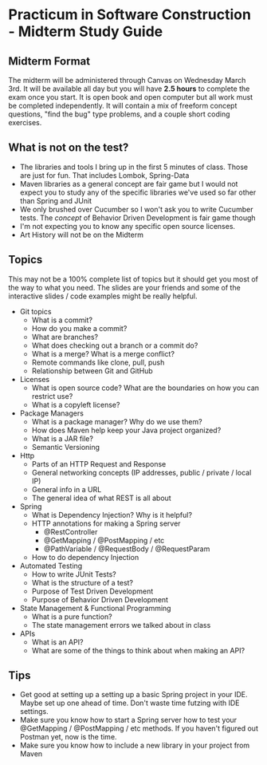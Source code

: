 # Practicum in Software Construction - Midterm Study Guide

## Midterm Format

The midterm will be administered through Canvas on Wednesday March 3rd. It will be available all day but you will have **2.5 hours** to complete the exam once you start. It is open book and open computer but all work must be completed independently. It will contain a mix of freeform concept questions, "find the bug" type problems, and a couple short coding exercises.

## What is not on the test?

- The libraries and tools I bring up in the first 5 minutes of class. Those are just for fun. That includes Lombok, Spring-Data
- Maven libraries as a general concept are fair game but I would not expect you to study any of the specific libraries we've used so far other than Spring and JUnit
- We only brushed over Cucumber so I won't ask you to write Cucumber tests. The *concept* of Behavior Driven Development is fair game though
- I'm not expecting you to know any specific open source licenses.
- Art History will not be on the Midterm

## Topics

This may not be a 100% complete list of topics but it should get you most of the way to what you need. The slides are your friends and some of the interactive slides / code examples might be really helpful.

- Git topics
    - What is a commit?
    - How do you make a commit?
    - What are branches?
    - What does checking out a branch or a commit do?
    - What is a merge? What is a merge conflict?
    - Remote commands like clone, pull, push
    - Relationship between Git and GitHub
- Licenses
    - What is open source code? What are the boundaries on how you can restrict use?
    - What is a copyleft license?
- Package Managers
    - What is a package manager? Why do we use them?
    - How does Maven help keep your Java project organized?
    - What is a JAR file?
    - Semantic Versioning
- Http
    - Parts of an HTTP Request and Response
    - General networking concepts (IP addresses, public / private / local IP)
    - General info in a URL
    - The general idea of what REST is all about
- Spring
    - What is Dependency Injection? Why is it helpful?
    - HTTP annotations for making a Spring server
        - @RestController
        - @GetMapping / @PostMapping / etc
        - @PathVariable / @RequestBody / @RequestParam
    - How to do dependency Injection
- Automated Testing
    - How to write JUnit Tests?
    - What is the structure of a test?
    - Purpose of Test Driven Development
    - Purpose of Behavior Driven Development
- State Management & Functional Programming
    - What is a pure function?
    - The state management errors we talked about in class
- APIs
    - What is an API?
    - What are some of the things to think about when making an API?

## Tips

- Get good at setting up a setting up a basic Spring project in your IDE. Maybe set up one ahead of time. Don't waste time futzing with IDE settings.
- Make sure you know how to start a Spring server how to test your @GetMapping / @PostMapping / etc methods. If you haven't figured out Postman yet, now is the time.
- Make sure you know how to include a new library in your project from Maven
